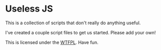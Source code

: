 # Useless JS

This is a collection of scripts that don't really do anything useful.

I've created a couple script files to get us started. Please add your own!

This is licensed under the [WTFPL][]. Have fun.

[WTFPL]: http://en.wikipedia.org/wiki/WTFPL